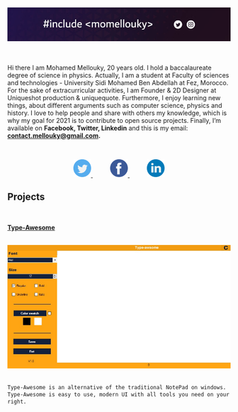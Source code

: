 <br>
<br>

<img src ="img\header\header.jpg">

<br>
<br>
<br>




Hi there
I am Mohamed Mellouky, 20 years old. I hold a baccalaureate degree of science in physics. Actually, I am a student at Faculty of sciences and technologies - University Sidi Mohamed Ben Abdellah at Fez, Morocco. For the sake of extracurricular activities, I am Founder & 2D Designer at Uniqueshot production & uniquequote. Furthermore, I enjoy learning new things, about different arguments such as computer science, physics and history. I love to help people and share with others my knowledge, which is why my goal for 2021 is to contribute to open source projects. 
Finally, I’m available on **Facebook, Twitter, Linkedin** and this is my email: 
**contact.mellouky@gmail.com.** 



<br>
<p align = center>
    <a href ="https://twitter.com/MohamedMellouky">
    <img width = 40 src ="img\social media\twitter.svg"> 
    </a>
    &nbsp &nbsp &nbsp &nbsp &nbsp
    <a href = "https://www.facebook.com/M.Mellouky/">
    <img width = 40 src ="img\social media\facebook.svg">
    </a>
    &nbsp &nbsp &nbsp &nbsp &nbsp
    <a href = "https://www.linkedin.com/in/mohamed-mellouky-3484801bb/">
    <img width = 40 src ="img\social media\linkedin.svg">
    </a>
</p>

## **Projects**
<br>



**[Type-Awesome](https://github.com/Momellouky/Type-Awsome
"Type-Awsome")**
<br>
<br>

<img src="img/screenshot/UI.jpg">

<br> 
<br> 


```
Type-Awesome is an alternative of the traditional NotePad on windows. Type-Awesome is easy to use, modern UI with all tools you need on your right. 

```








